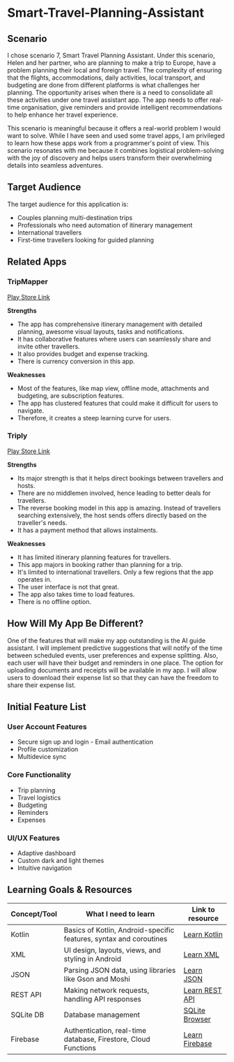 # Smart-Travel-Planning-Assistant


## Scenario
I chose scenario 7, Smart Travel Planning Assistant. Under this scenario, Helen and her partner, who are planning to make a trip to Europe, have a problem planning their local and foreign travel. The complexity of ensuring that the flights, accommodations, daily activities, local transport, and budgeting are done from different platforms is what challenges her planning. The opportunity arises when there is a need to consolidate all these activities under one travel assistant app. The app needs to offer real-time organisation, give reminders and provide intelligent recommendations to help enhance her travel experience.

This scenario is meaningful because it offers a real-world problem I would want to solve. While I have seen and used some travel apps, I am privileged to learn how these apps work from a programmer's point of view. This scenario resonates with me because it combines logistical problem-solving with the joy of discovery and helps users transform their overwhelming details into seamless adventures.

## Target Audience
The target audience for this application is:
- Couples planning multi-destination trips
- Professionals who need automation of itinerary management
- International travellers
- First-time travellers looking for guided planning

## Related Apps

### TripMapper
[Play Store Link](https://play.google.com/store/apps/details?id=com.tripmapper.tripmapper)

**Strengths**
- The app has comprehensive itinerary management with detailed planning, awesome visual layouts, tasks and notifications.
- It has collaborative features where users can seamlessly share and invite other travellers.
- It also provides budget and expense tracking.
- There is currency conversion in this app.

**Weaknesses**
- Most of the features, like map view, offline mode, attachments and budgeting, are subscription features.
- The app has clustered features that could make it difficult for users to navigate.
- Therefore, it creates a steep learning curve for users.

### Triply
[Play Store Link](https://play.google.com/store/apps/details?id=com.app.tripitacaandroidapplication)

**Strengths**
- Its major strength is that it helps direct bookings between travellers and hosts.
- There are no middlemen involved, hence leading to better deals for travellers.
- The reverse booking model in this app is amazing. Instead of travellers searching extensively, the host sends offers directly based on the traveller's needs.
- It has a payment method that allows instalments.

**Weaknesses**
- It has limited itinerary planning features for travellers.
- This app majors in booking rather than planning for a trip.
- It's limited to international travellers. Only a few regions that the app operates in.
- The user interface is not that great.
- The app also takes time to load features.
- There is no offline option.

## How Will My App Be Different?
One of the features that will make my app outstanding is the AI guide assistant. I will implement predictive suggestions that will notify of the time between scheduled events, user preferences and expense splitting. Also, each user will have their budget and reminders in one place. The option for uploading documents and receipts will be available in my app. I will allow users to download their expense list so that they can have the freedom to share their expense list.

## Initial Feature List

### User Account Features
- Secure sign up and login - Email authentication
- Profile customization
- Multidevice sync

### Core Functionality
- Trip planning
- Travel logistics
- Budgeting
- Reminders
- Expenses

### UI/UX Features
- Adaptive dashboard
- Custom dark and light themes
- Intuitive navigation

## Learning Goals & Resources

| Concept/Tool | What I need to learn | Link to resource |
|-------------|----------------------|------------------|
| Kotlin | Basics of Kotlin, Android-specific features, syntax and coroutines | [Learn Kotlin](https://kotlinlang.org/) |
| XML | UI design, layouts, views, and styling in Android | [Learn XML](https://www.w3schools.com/xml/) |
| JSON | Parsing JSON data, using libraries like Gson and Moshi | [Learn JSON](https://www.json.org/json-en.html) |
| REST API | Making network requests, handling API responses | [Learn REST API](https://restfulapi.net/) |
| SQLite DB | Database management | [SQLite Browser](https://sqlitebrowser.org/) |
| Firebase | Authentication, real-time database, Firestore, Cloud Functions | [Learn Firebase](https://firebase.google.com/) |